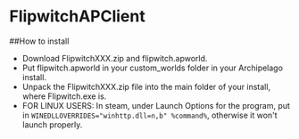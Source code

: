 # FlipwitchAPClient

##How to install

- Download FlipwitchXXX.zip and flipwitch.apworld.
- Put flipwitch.apworld in your custom_worlds folder in your Archipelago install.
- Unpack the FlipwitchXXX.zip file into the main folder of your install, where Flipwitch.exe is.
- FOR LINUX USERS: In steam, under Launch Options for the program, put in `WINEDLLOVERRIDES="winhttp.dll=n,b" %command%`, otherwise it won't launch properly.